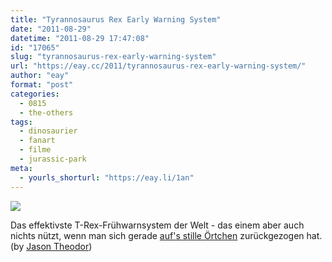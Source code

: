 ```yaml
---
title: "Tyrannosaurus Rex Early Warning System"
date: "2011-08-29"
datetime: "2011-08-29 17:47:08"
id: "17065"
slug: "tyrannosaurus-rex-early-warning-system"
url: "https://eay.cc/2011/tyrannosaurus-rex-early-warning-system/"
author: "eay"
format: "post"
categories:
  - 0815
  - the-others
tags:
  - dinosaurier
  - fanart
  - filme
  - jurassic-park
meta:
  - yourls_shorturl: "https://eay.li/1an"
---
```


[![](https://eay.cc/uploads/2011/trexwarningsystem.gif)](http://www.flickr.com/photos/jted/5448635109/in/photostream/)

Das effektivste T-Rex-Frühwarnsystem der Welt - das einem aber auch nichts nützt, wenn man sich gerade [auf's stille Örtchen](http://pietroantognioni.blogspot.com/2011/08/jurassic-park.html) zurückgezogen hat. (by [Jason Theodor](http://www.flickr.com/photos/jted/5448635109/in/photostream/))
